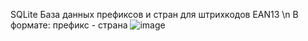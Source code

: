 SQLite База данных префиксов и стран для штрихкодов EAN13 \n
В формате: префикс - страна
![image](https://github.com/PrincePrikin/ean13bd/assets/48098458/5380f34c-d75b-48f9-a038-e4429c36adf7)
